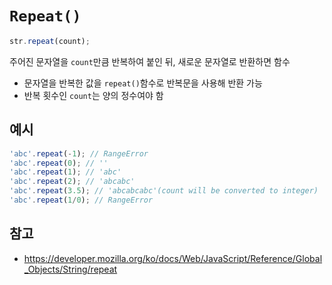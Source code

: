# ```Repeat()```
```javascript
str.repeat(count);
```
주어진 문자열을 ```count```만큼 반복하여 붙인 뒤, 새로운 문자열로 반환하면 함수
- 문자열을 반복한 값을 ```repeat()```함수로 반복문을 사용해 반환 가능
- 반복 횟수인 ```count```는 양의 정수여야 함

## 예시
```Javascript
'abc'.repeat(-1); // RangeError
'abc'.repeat(0); // ''
'abc'.repeat(1); // 'abc'
'abc'.repeat(2); // 'abcabc'
'abc'.repeat(3.5); // 'abcabcabc'(count will be converted to integer)
'abc'.repeat(1/0); // RangeError
```


## 참고
- https://developer.mozilla.org/ko/docs/Web/JavaScript/Reference/Global_Objects/String/repeat
